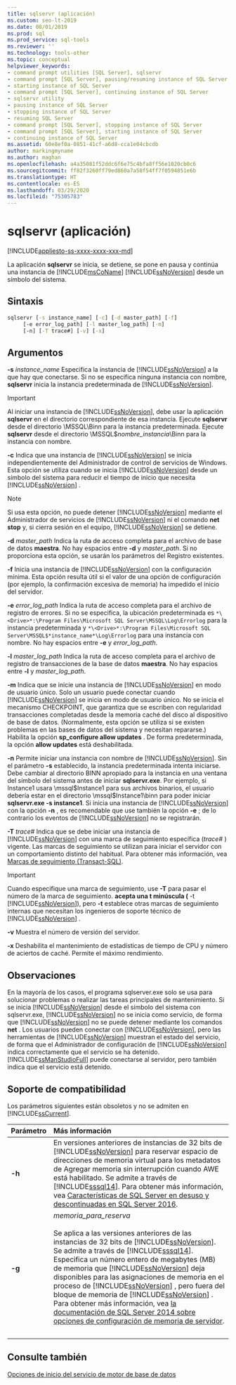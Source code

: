 ```yaml
---
title: sqlservr (aplicación)
ms.custom: seo-lt-2019
ms.date: 08/01/2019
ms.prod: sql
ms.prod_service: sql-tools
ms.reviewer: ''
ms.technology: tools-other
ms.topic: conceptual
helpviewer_keywords:
- command prompt utilities [SQL Server], sqlservr
- command prompt [SQL Server], pausing/resuming instance of SQL Server
- starting instance of SQL Server
- command prompt [SQL Server], continuing instance of SQL Server
- sqlservr utility
- pausing instance of SQL Server
- stopping instance of SQL Server
- resuming SQL Server
- command prompt [SQL Server], stopping instance of SQL Server
- command prompt [SQL Server], starting instance of SQL Server
- continuing instance of SQL Server
ms.assetid: 60e8ef0a-0851-41cf-a6d8-cca1e04cbcdb
author: markingmyname
ms.author: maghan
ms.openlocfilehash: a4a35081f52ddc6f6e75c4bfa8ff56e1020cb0c6
ms.sourcegitcommit: ff82f3260ff79ed860a7a58f54ff7f0594851e6b
ms.translationtype: HT
ms.contentlocale: es-ES
ms.lasthandoff: 03/29/2020
ms.locfileid: "75305783"
---
```

# <a name="sqlservr-application"></a>sqlservr (aplicación)

[!INCLUDE[appliesto-ss-xxxx-xxxx-xxx-md](../includes/appliesto-ss-xxxx-xxxx-xxx-md.md)]

La aplicación **sqlservr** se inicia, se detiene, se pone en pausa y continúa una instancia de [!INCLUDE[msCoName](../includes/msconame-md.md)] [!INCLUDE[ssNoVersion](../includes/ssnoversion-md.md)] desde un símbolo del sistema.

## <a name="syntax"></a>Sintaxis

```cmd
sqlservr [-s instance_name] [-c] [-d master_path] [-f] 
     [-e error_log_path] [-l master_log_path] [-m]
     [-n] [-T trace#] [-v] [-x]
```

## <a name="arguments"></a>Argumentos

**-s** *instance_name* Especifica la instancia de [!INCLUDE[ssNoVersion](../includes/ssnoversion-md.md)] a la que hay que conectarse. Si no se especifica ninguna instancia con nombre, **sqlservr** inicia la instancia predeterminada de [!INCLUDE[ssNoVersion](../includes/ssnoversion-md.md)].

> [!IMPORTANT]
>Al iniciar una instancia de [!INCLUDE[ssNoVersion](../includes/ssnoversion-md.md)], debe usar la aplicación **sqlservr** en el directorio correspondiente de esa instancia. Ejecute **sqlservr** desde el directorio \MSSQL\Binn para la instancia predeterminada. Ejecute **sqlservr** desde el directorio \MSSQL$*nombre_instancia*\Binn para la instancia con nombre.

 **-c** Indica que una instancia de [!INCLUDE[ssNoVersion](../includes/ssnoversion-md.md)] se inicia independientemente del Administrador de control de servicios de Windows. Esta opción se utiliza cuando se inicia [!INCLUDE[ssNoVersion](../includes/ssnoversion-md.md)] desde un símbolo del sistema para reducir el tiempo de inicio que necesita [!INCLUDE[ssNoVersion](../includes/ssnoversion-md.md)] .

> [!NOTE]
>Si usa esta opción, no puede detener [!INCLUDE[ssNoVersion](../includes/ssnoversion-md.md)] mediante el Administrador de servicios de [!INCLUDE[ssNoVersion](../includes/ssnoversion-md.md)] ni el comando **net stop** y, si cierra sesión en el equipo, [!INCLUDE[ssNoVersion](../includes/ssnoversion-md.md)] se detiene.

**-d** *master_path* Indica la ruta de acceso completa para el archivo de base de datos **maestra**. No hay espacios entre **-d** y *master_path*. Si no proporciona esta opción, se usarán los parámetros del Registro existentes.

**-f** Inicia una instancia de [!INCLUDE[ssNoVersion](../includes/ssnoversion-md.md)] con la configuración mínima. Esta opción resulta útil si el valor de una opción de configuración (por ejemplo, la confirmación excesiva de memoria) ha impedido el inicio del servidor.

**-e** *error_log_path* Indica la ruta de acceso completa para el archivo de registro de errores. Si no se especifica, la ubicación predeterminada es `*\<Drive>*:\Program Files\Microsoft SQL Server\MSSQL\Log\Errorlog` para la instancia predeterminada y `*\<Drive>*:\Program Files\Microsoft SQL Server\MSSQL$*instance_name*\Log\Errorlog` para una instancia con nombre. No hay espacios entre **-e** y *error_log_path*.

**-l** *master_log_path* Indica la ruta de acceso completa para el archivo de registro de transacciones de la base de datos **maestra**. No hay espacios entre **-l** y *master_log_path*.

**-m** Indica que se inicie una instancia de [!INCLUDE[ssNoVersion](../includes/ssnoversion-md.md)] en modo de usuario único. Solo un usuario puede conectar cuando [!INCLUDE[ssNoVersion](../includes/ssnoversion-md.md)] se inicia en modo de usuario único. No se inicia el mecanismo CHECKPOINT, que garantiza que se escriben con regularidad transacciones completadas desde la memoria caché del disco al dispositivo de base de datos. (Normalmente, esta opción se utiliza si se existen problemas en las bases de datos del sistema y necesitan repararse.) Habilita la opción **sp_configure allow updates** . De forma predeterminada, la opción **allow updates** está deshabilitada.

**-n** Permite iniciar una instancia con nombre de [!INCLUDE[ssNoVersion](../includes/ssnoversion-md.md)]. Sin el parámetro **-s** establecido, la instancia predeterminada intenta iniciarse. Debe cambiar al directorio BINN apropiado para la instancia en una ventana del símbolo del sistema antes de iniciar **sqlservr.exe**. Por ejemplo, si Instance1 usara \mssql$Instance1 para sus archivos binarios, el usuario debería estar en el directorio \mssql$Instance1\binn para poder iniciar **sqlservr.exe -s instance1**. Si inicia una instancia de [!INCLUDE[ssNoVersion](../includes/ssnoversion-md.md)] con la opción **-n** , es recomendable que use también la opción **-e** ; de lo contrario los eventos de [!INCLUDE[ssNoVersion](../includes/ssnoversion-md.md)] no se registrarán.

**-T** *trace#* Indica que se debe iniciar una instancia de [!INCLUDE[ssNoVersion](../includes/ssnoversion-md.md)] con una marca de seguimiento específica (*trace#* ) vigente. Las marcas de seguimiento se utilizan para iniciar el servidor con un comportamiento distinto del habitual. Para obtener más información, vea [Marcas de seguimiento &#40;Transact-SQL&#41;](../t-sql/database-console-commands/dbcc-traceon-trace-flags-transact-sql.md).

>[!IMPORTANT]
>Cuando especifique una marca de seguimiento, use **-T** para pasar el número de la marca de seguimiento. **acepta una t minúscula (** -t [!INCLUDE[ssNoVersion](../includes/ssnoversion-md.md)]), pero **-t** establece otras marcas de seguimiento internas que necesitan los ingenieros de soporte técnico de [!INCLUDE[ssNoVersion](../includes/ssnoversion-md.md)] .

**-v** Muestra el número de versión del servidor.

**-x** Deshabilita el mantenimiento de estadísticas de tiempo de CPU y número de aciertos de caché. Permite el máximo rendimiento.

## <a name="remarks"></a>Observaciones
En la mayoría de los casos, el programa sqlserver.exe solo se usa para solucionar problemas o realizar las tareas principales de mantenimiento. Si se inicia [!INCLUDE[ssNoVersion](../includes/ssnoversion-md.md)] desde el símbolo del sistema con sqlservr.exe, [!INCLUDE[ssNoVersion](../includes/ssnoversion-md.md)] no se inicia como servicio, de forma que [!INCLUDE[ssNoVersion](../includes/ssnoversion-md.md)] no se puede detener mediante los comandos **net** . Los usuarios pueden conectar con [!INCLUDE[ssNoVersion](../includes/ssnoversion-md.md)], pero las herramientas de [!INCLUDE[ssNoVersion](../includes/ssnoversion-md.md)] muestran el estado del servicio, de forma que el Administrador de configuración de [!INCLUDE[ssNoVersion](../includes/ssnoversion-md.md)] indica correctamente que el servicio se ha detenido. [!INCLUDE[ssManStudioFull](../includes/ssmanstudiofull-md.md)] puede conectarse al servidor, pero también indica que el servicio está detenido.

## <a name="compatibility-support"></a>Soporte de compatibilidad
Los parámetros siguientes están obsoletos y no se admiten en [!INCLUDE[ssCurrent](../includes/sscurrent-md.md)].

|Parámetro | Más información|
|:-----|:-----|
|**-h** | En versiones anteriores de instancias de 32 bits de [!INCLUDE[ssNoVersion](../includes/ssnoversion-md.md)] para reservar espacio de direcciones de memoria virtual para los metadatos de Agregar memoria sin interrupción cuando AWE está habilitado. Se admite a través de [!INCLUDE[sssql14](../includes/sssql14-md.md)]. Para obtener más información, vea [Características de SQL Server en desuso y descontinuadas en SQL Server 2016](../database-engine/discontinued-database-engine-functionality-in-sql-server-2016.md).|
|**-g** | *memoria_para_reserva*<br/><br>Se aplica a las versiones anteriores de las instancias de 32 bits de [!INCLUDE[ssNoVersion](../includes/ssnoversion-md.md)]. Se admite a través de [!INCLUDE[sssql14](../includes/sssql14-md.md)]. Especifica un número entero de megabytes (MB) de memoria que [!INCLUDE[ssNoVersion](../includes/ssnoversion-md.md)] deja disponibles para las asignaciones de memoria en el proceso de [!INCLUDE[ssNoVersion](../includes/ssnoversion-md.md)] , pero fuera del bloque de memoria de [!INCLUDE[ssNoVersion](../includes/ssnoversion-md.md)] . Para obtener más información, vea [la documentación de SQL Server 2014 sobre opciones de configuración de memoria de servidor](https://docs.microsoft.com/sql/database-engine/configure-windows/server-memory-server-configuration-options?view=sql-server-2014).|
| &nbsp; | &nbsp; |

## <a name="see-also"></a>Consulte también
 [Opciones de inicio del servicio de motor de base de datos](../database-engine/configure-windows/database-engine-service-startup-options.md)
